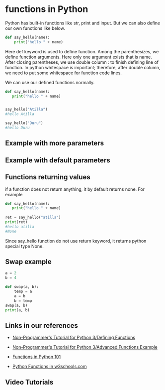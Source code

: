 # functions in Python

Python has built-in functions like str, print and input.
But we can also define our own functions like below.

```python
def say_hello(name):
	print("hello " + name)
```




Here def keyword is used to define function.
Among the parenthesizes, we define function arguments.
Here only one argument exists that is name.
After closing parentheses, we use double column : to finish defining line of function.
In python whitespace is important; therefore, after double column, we need to put some whitespace for function code lines.

We can use our defined functions normally.

```python
def say_hello(name):
   print("hello " + name)


say_hello("Atilla")
#hello Atilla

say_hello("Duru")
#hello Duru

```



## Example with more parameters


## Example with default parameters


## Functions returning values


if a function does not return anything, it by default returns none.
For example

```python
def say_hello(name):
   print("hello " + name)
   
ret = say_hello("atilla")
print(ret)
#hello atilla
#None
```


Since say_hello function do not use return keyword, it returns python special type None.


## Swap example

```python
a = 2
b = 4

def swap(a, b):
    temp = a
    a = b
    b = temp
swap(a, b)
print(a, b)

```



## Links in our references

- [Non-Programmer's Tutorial for Python 3/Defining Functions](https://en.wikibooks.org/wiki/Non-Programmer%27s_Tutorial_for_Python_3/Defining_Functions)

- [Non-Programmer's Tutorial for Python 3/Advanced Functions Example](https://en.wikibooks.org/wiki/Non-Programmer%27s_Tutorial_for_Python_3/Advanced_Functions_Example)

- [Functions in Python 101](https://python101.pythonlibrary.org/chapter10_functions.html)

- [Python Functions in w3schools.com](https://www.w3schools.com/python/python_functions.asp)

## Video Tutorials

